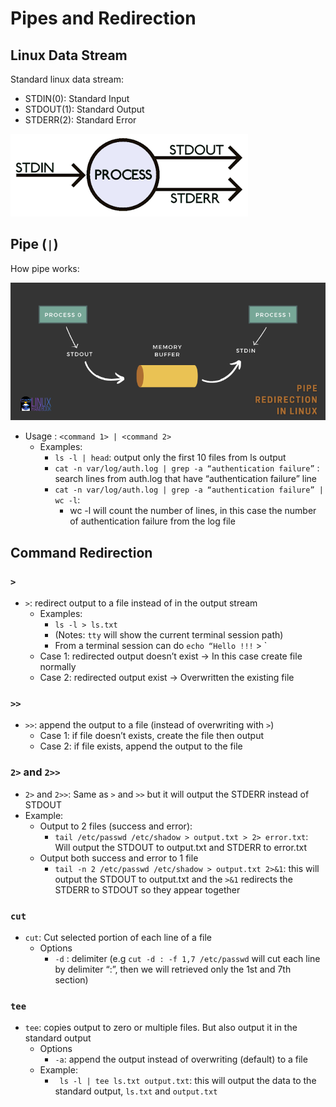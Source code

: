 # Pipes and Redirection

## Linux Data Stream

Standard linux data stream:
- STDIN(0): Standard Input
- STDOUT(1): Standard Output
- STDERR(2): Standard Error

![linux data stream](images/linux_std.png "linux data stream")

## Pipe (`|`)

How pipe works:

![pipe redirection](images/pipe_redirection.png "pipe redirection")

- Usage : `<command 1> | <command 2>`
  - Examples:
    - `ls -l | head`: output only the first 10 files from ls output
    - `cat -n var/log/auth.log | grep -a “authentication failure”` : search lines from auth.log that have “authentication failure” line
    - `cat -n var/log/auth.log | grep -a “authentication failure” | wc -l`: 
      - wc -l will count the number of lines, in this case the number of authentication failure from the log file

## Command Redirection

### `>`

- `>`: redirect output to a file instead of in the output stream
  - Examples:
    - `ls -l > ls.txt`
    - (Notes: `tty` will show the current terminal session path)
    - From a terminal session can do `echo “Hello !!!` > <path-to-other-terminal-session>`
  - Case 1: redirected output doesn’t exist -> In this case create file normally
  - Case 2: redirected output exist -> Overwritten the existing file

### `>>`

- `>>`: append the output to a file (instead of overwriting with `>`)
  - Case 1: if file doesn’t exists, create the file then output
  - Case 2: if file exists, append the output to the file

### `2>` and `2>>`

- `2>` and `2>>`: Same as `>` and `>>` but it will output the STDERR instead of STDOUT  
- Example:
  - Output to 2 files (success and error):
    - `tail /etc/passwd /etc/shadow > output.txt > 2> error.txt`: Will output the STDOUT to output.txt and STDERR to error.txt
  - Output both success and error to 1 file
    - `tail -n 2 /etc/passwd /etc/shadow > output.txt 2>&1`: this will output the STDOUT to output.txt and the `>&1` redirects the STDERR to STDOUT so they appear together


### `cut`
- `cut`: Cut selected portion of each line of a file
  - Options
    - `-d` : delimiter (e.g `cut -d : -f 1,7 /etc/passwd` will cut each line by delimiter “:”, then we will retrieved only the 1st and 7th section)

### `tee`
- `tee`: copies output to zero or multiple files. But also output it in the standard output
  - Options
    - `-a`: append the output instead of overwriting (default) to a file
  - Example:
    - ` ls -l | tee ls.txt output.txt`: this will output the data to the standard output, `ls.txt` and `output.txt`

